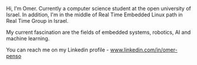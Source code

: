 Hi, I’m Omer.
Currently a computer science student at the open university of Israel.
In addition, I'm in the middle of Real Time Embedded Linux path in Real Time Group in Israel.

My current fascination are the fields of embedded systems, robotics, AI and machine learning.

You can reach me on my Linkedin profile -  www.linkedin.com/in/omer-penso 

<!---
OmerGaffso/OmerGaffso is a ✨ special ✨ repository because its `README.md` (this file) appears on your GitHub profile.
You can click the Preview link to take a look at your changes.
--->
